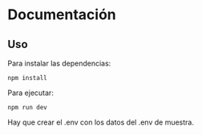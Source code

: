 # Documentación

## Uso

Para instalar las dependencias:

```
npm install
```

Para ejecutar:

```
npm run dev
```

Hay que crear el .env con los datos del .env de muestra.